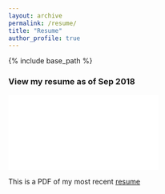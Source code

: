 ```yaml
---
layout: archive
permalink: /resume/
title: "Resume"
author_profile: true
---
```

{% include base_path %}

### View my resume as of Sep 2018

<object data="/_portfolio/resume.pdf" type="application/pdf" width="700px" height="700px">
    <embed src="/_portfolio/resume.pdf">
      <p> This is a PDF of my most recent <a href="/_portfolio/resume.pdf">resume</a></p>
    </embed>
</object>
